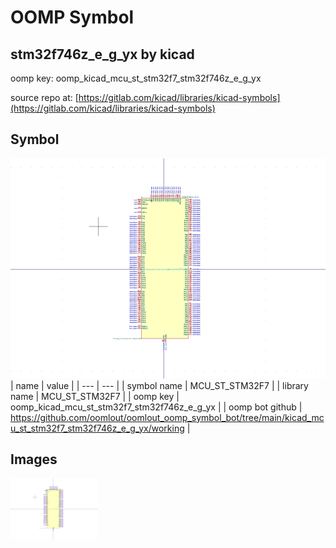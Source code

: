# OOMP Symbol  
## stm32f746z_e_g_yx  by kicad  
  
oomp key: oomp_kicad_mcu_st_stm32f7_stm32f746z_e_g_yx  
  
source repo at: [https://gitlab.com/kicad/libraries/kicad-symbols](https://gitlab.com/kicad/libraries/kicad-symbols)  
## Symbol  
  
[![working.png](working_600.png)](working.png)  
| name | value | 
| --- | --- | 
| symbol name | MCU_ST_STM32F7 | 
| library name | MCU_ST_STM32F7 | 
| oomp key | oomp_kicad_mcu_st_stm32f7_stm32f746z_e_g_yx | 
| oomp bot github | https://github.com/oomlout/oomlout_oomp_symbol_bot/tree/main/kicad_mcu_st_stm32f7_stm32f746z_e_g_yx/working | 
## Images  
  
[![working.png](working_140.png)](working.png)  
